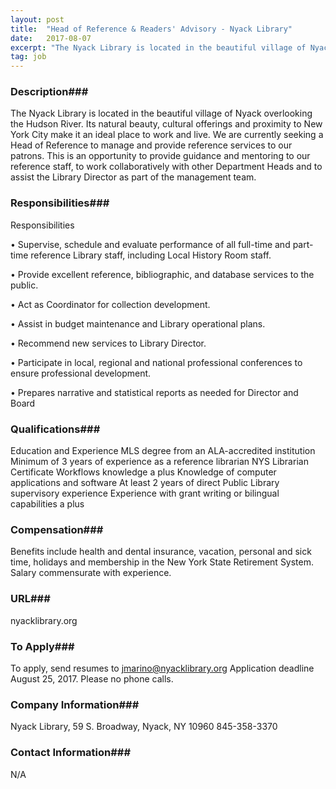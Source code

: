 ```yaml
---
layout: post
title:  "Head of Reference & Readers' Advisory - Nyack Library"
date:   2017-08-07
excerpt: "The Nyack Library is located in the beautiful village of Nyack overlooking the Hudson River. Its natural beauty, cultural offerings and proximity to New York City make it an ideal place to work and live. We are currently seeking a Head of Reference to manage and provide reference services to..."
tag: job
---
```


### Description###

The Nyack Library is located in the beautiful village of Nyack overlooking the Hudson River.  Its natural beauty, cultural offerings and proximity to New York City make it an ideal place to work and live.  We are currently seeking a Head of Reference to manage and provide reference services to our patrons.  This is an opportunity to provide guidance and mentoring to our reference staff, to work collaboratively with other Department Heads and to assist the Library Director as part of the management team.


### Responsibilities###

Responsibilities

• 	Supervise, schedule and evaluate performance of all full-time and part-time reference Library staff, including Local History Room staff.

• 	Provide excellent reference, bibliographic, and database services to the public.  

• 	Act as Coordinator for collection development.

• 	Assist in budget maintenance and Library operational plans. 

• 	Recommend new services to Library Director.  

• 	Participate in local, regional and national professional conferences to ensure professional development. 

• 	Prepares narrative and statistical reports as needed for Director and Board



### Qualifications###

Education and Experience
MLS degree from an ALA-accredited institution
Minimum of 3 years of experience as a reference librarian
NYS Librarian Certificate
Workflows knowledge a plus
Knowledge of computer applications and software
At least 2 years of direct Public Library supervisory experience
Experience with grant writing or bilingual capabilities a plus




### Compensation###

Benefits include health and dental insurance, vacation, personal and sick time, holidays and membership in the New York State Retirement System.  Salary commensurate with experience.




### URL###

nyacklibrary.org

### To Apply###

To apply, send resumes to jmarino@nyacklibrary.org  Application deadline August 25, 2017.  Please no phone calls.


### Company Information###

Nyack Library, 59 S. Broadway, Nyack, NY 10960  845-358-3370


### Contact Information###

N/A

